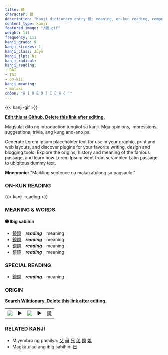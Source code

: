 ```yaml
---
title: 鏡
character: 鏡
description: "Kanji dictionary entry 鏡: meaning, on-kun reading, compounds, origin, related kanji"
content_type: kanji
featured_image: "/鏡.gif"
weight: 111
frequency: 111
kanji_grade: 9
kanji_strokes: 1
kanji_class: Jōyō
kanji_jlpt: N1
kanji_radical: 
kanji_reading: 
- DAI
- TAI
- oo-kii
kanji_meaning:
- malaki
chōon: "Ā Ī Ū Ē Ō ā ī ū ē ō ’"
---
```

[//]: # (Don't edit the line below. Kanji animated GIF code is automatically generated.)
{{< kanji-gif >}}

[//]: # (Edit below this line.)

**[Edit this at Github. Delete this link after editing.](https://github.com/tim0g/tim/tree/main/content/kanji/鏡/index.md)**

Magsulat dito ng introduction tungkol sa kanji. Mga opinions, impressions, suggestions, trivia, ang kung ano-ano pa.

Generate Lorem Ipsum placeholder text for use in your graphic, print and web layouts, and discover plugins for your favorite writing, design and blogging tools. Explore the origins, history and meaning of the famous passage, and learn how Lorem Ipsum went from scrambled Latin passage to ubiqitous dummy text.
 
**Mnemonic:** "Maikling sentence na makakatulong sa pagsaulo."

### ON-KUN READING

[//]: # (Don't edit the line below. ON-KUN READING code is automatically generated.)
{{< kanji-reading >}}

### MEANING & WORDS

#### ➊ **Ibig sabihin**
  - [鏡](../鏡)[鏡](../鏡)　***reading***　meaning
  - [鏡](../鏡)[鏡](../鏡)　***reading***　meaning
  - [鏡](../鏡)[鏡](../鏡)　***reading***　meaning
  - [鏡](../鏡)[鏡](../鏡)　***reading***　meaning

### SPECIAL READING
  - [鏡](../鏡)[鏡](../鏡)　***reading***　meaning

### ORIGIN

**[Search Wiktionary. Delete this link after editing.](https://wiktionary.org/wiki/鏡)**
<table class="kanji-table"><tr><td>
<img src="60px-鏡-bronze.svg.png">
</td><td>▶</td><td>
<img src="60px-鏡-oracle.svg.png">
</td><td>▶</td>
<td class="kanji-origin">鏡</td>
</tr></table>

### RELATED KANJI
- Miyembro ng pamilya: [父](../父) [母](../母) [兄](../兄) [弟](../弟) [鏡](../鏡) [娘](../娘)
- Magkatulad ang ibig sabihin: [日](../日)
